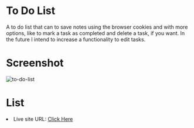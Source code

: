 <h1>To Do List</h1>
A to do list that can to save notes using the browser cookies and with more options, like to mark a task as completed and delete a task, if you want. In the future I intend to increase a functionality to edit tasks.

<h1>Screenshot</h1>

![to-do-list](https://github.com/diogo-s4ntos/To-Do-List/assets/117995697/5e5f829b-7ec1-4d32-997b-1fb52727feb6)

<h1>List</h1>
<li>Live site URL: <a href="">Click Here</a></li>
